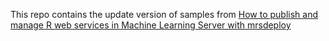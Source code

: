 This repo contains the update version of samples from [How to publish and manage R web services in Machine Learning Server with mrsdeploy]( https://docs.microsoft.com/en-us/machine-learning-server/operationalize/how-to-deploy-web-service-publish-manage-in-r#standard-workflow-examples)

